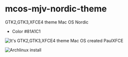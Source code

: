 # mcos-mjv-nordic-theme
GTK2,GTK3,XFCE4 theme Mac OS Nordic
* Color #81A1C1

![It's GTK2,GTK3,XFCE4 theme Mac OS created PaulXFCE](https://github.com/paullinuxthemer/McOS-MJV-XFCE-Edition)

![Archlinux install](https://aur.archlinux.org/packages/mcos-mjv-nordic-theme)
